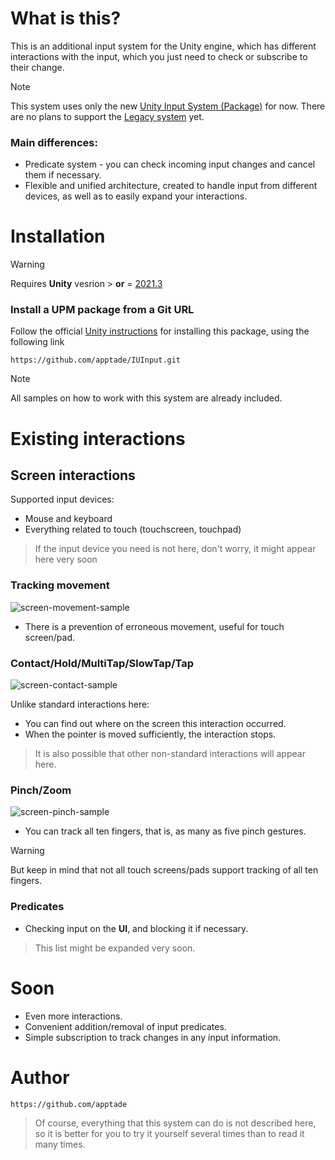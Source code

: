 # What is this?

This is an additional input system for the Unity engine, which has different interactions with the input, which you just need to check or subscribe to their change.

> [!NOTE]
> This system uses only the new [Unity Input System (Package)](https://github.com/Unity-Technologies/InputSystem) for now.
> There are no plans to support the [Legacy system](https://docs.unity3d.com/6000.0/Documentation/Manual/InputLegacy.html) yet.

### Main differences:

- Predicate system - you can check incoming input changes and cancel them if necessary.
- Flexible and unified architecture, created to handle input from different devices, as well as to easily expand your interactions.

# Installation

> [!WARNING]
> Requires **Unity** vesrion > **or** = <ins>2021.3</ins>

### Install a UPM package from a Git URL

Follow the official [Unity instructions](https://docs.unity3d.com/Manual/upm-ui-giturl.html) for installing this package, using the following link

```
https://github.com/apptade/IUInput.git
```

> [!NOTE]
> All samples on how to work with this system are already included.

# Existing interactions

## Screen interactions

Supported input devices:
- Mouse and keyboard
- Everything related to touch (touchscreen, touchpad)
> If the input device you need is not here, don't worry, it might appear here very soon

### Tracking movement

![screen-movement-sample](https://github.com/user-attachments/assets/7c3ded15-5864-47a8-a246-8a2b0d5f1ee8)

- There is a prevention of erroneous movement, useful for touch screen/pad.

### Contact/Hold/MultiTap/SlowTap/Tap

![screen-contact-sample](https://github.com/user-attachments/assets/60b1c8ac-86f5-4552-9a2b-1cda56b4635e)

Unlike standard interactions here:
- You can find out where on the screen this interaction occurred.
- When the pointer is moved sufficiently, the interaction stops.
> It is also possible that other non-standard interactions will appear here.

### Pinch/Zoom

![screen-pinch-sample](https://github.com/user-attachments/assets/7601c6c3-8ae1-4a98-805e-cd52a98281e7)

- You can track all ten fingers, that is, as many as five pinch gestures.

> [!WARNING]
> But keep in mind that not all touch screens/pads support tracking of all ten fingers.

### Predicates

- Checking input on the **UI**, and blocking it if necessary.
> This list might be expanded very soon.

# Soon

- Even more interactions.
- Convenient addition/removal of input predicates.
- Simple subscription to track changes in any input information.

# Author

```
https://github.com/apptade
```

> Of course, everything that this system can do is not described here, so it is better for you to try it yourself several times than to read it many times.
